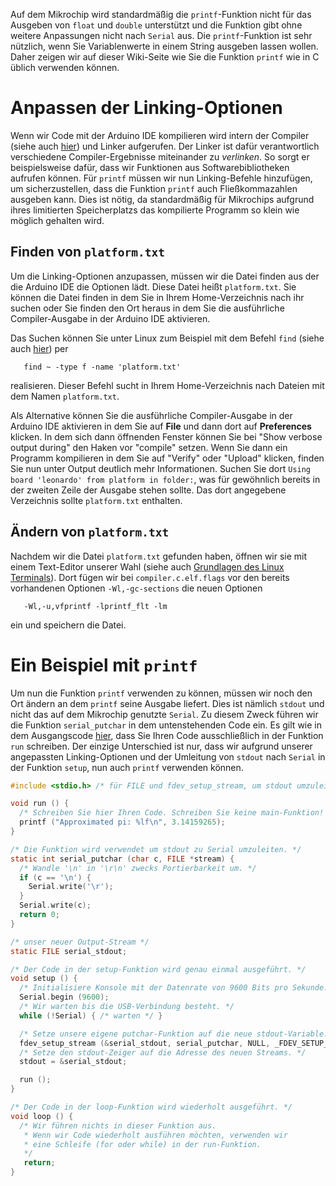 Auf dem Mikrochip wird standardmäßig die `printf`-Funktion nicht für das
Ausgeben von `float` und `double` unterstützt und die Funktion gibt ohne weitere
Anpassungen nicht nach `Serial` aus.
Die `printf`-Funktion ist sehr nützlich, wenn Sie Variablenwerte in einem String
ausgeben lassen wollen. Daher zeigen wir auf dieser Wiki-Seite wie Sie die
Funktion `printf` wie in C üblich verwenden können.

# Anpassen der Linking-Optionen

Wenn wir Code mit der Arduino IDE kompilieren wird intern der Compiler (siehe
auch [hier](Grundlagen-der-C-Programmierung)) und Linker aufgerufen. Der Linker
ist dafür verantwortlich verschiedene Compiler-Ergebnisse miteinander zu
*verlinken*. So sorgt er beispielsweise dafür, dass wir Funktionen aus
Softwarebibliotheken aufrufen können.
Für `printf` müssen wir nun Linking-Befehle hinzufügen, um sicherzustellen, dass
die Funktion `printf` auch Fließkommazahlen ausgeben kann.
Dies ist nötig, da standardmäßig für Mikrochips aufgrund ihres limitierten
Speicherplatzs das kompilierte Programm so klein wie möglich gehalten wird.

## Finden von `platform.txt`

Um die Linking-Optionen anzupassen, müssen wir die Datei finden aus der die
Arduino IDE die Optionen lädt. Diese Datei heißt `platform.txt`.
Sie können die Datei finden in dem Sie in Ihrem Home-Verzeichnis nach ihr suchen
oder Sie finden den Ort heraus in dem Sie die ausführliche Compiler-Ausgabe
in der Arduino IDE aktivieren.

Das Suchen können Sie unter Linux zum Beispiel mit dem Befehl `find` (siehe auch
[hier](Grundlagen-des-Linux-Terminals#erste-schritte)) per

       find ~ -type f -name 'platform.txt'

realisieren. Dieser Befehl sucht in Ihrem Home-Verzeichnis nach Dateien mit dem
Namen `platform.txt`.

Als Alternative können Sie die ausführliche Compiler-Ausgabe in der Arduino IDE
aktivieren in dem Sie auf **File** und dann dort auf **Preferences** klicken.
In dem sich dann öffnenden Fenster können Sie bei "Show verbose output during"
den Haken vor "compile" setzen. Wenn Sie dann ein Programm kompilieren in dem
Sie auf "Verify" oder "Upload" klicken, finden Sie nun unter Output deutlich
mehr Informationen. Suchen Sie dort
`Using board 'leonardo' from platform in folder:`, was für gewöhnlich bereits
in der zweiten Zeile der Ausgabe stehen sollte.
Das dort angegebene Verzeichnis sollte `platform.txt` enthalten.

## Ändern von `platform.txt`

Nachdem wir die Datei `platform.txt` gefunden haben, öffnen wir sie mit einem
Text-Editor unserer Wahl (siehe auch
[Grundlagen des Linux Terminals](Grundlagen-des-Linux-Terminals#erste-schritte)).
Dort fügen wir bei `compiler.c.elf.flags` vor den bereits vorhandenen Optionen
`-Wl,-gc-sections` die neuen Optionen

       -Wl,-u,vfprintf -lprintf_flt -lm

ein und speichern die Datei.

# Ein Beispiel mit `printf`

Um nun die Funktion `printf` verwenden zu können, müssen wir noch den Ort ändern
an dem `printf` seine Ausgabe liefert. Dies ist nämlich `stdout` und nicht
das auf dem Mikrochip genutzte `Serial`.
Zu diesem Zweck führen wir die Funktion `serial_putchar` in dem untenstehenden
Code ein. Es gilt wie in dem Ausgangscode
[hier](Einrichten-der-Mikrochips#beispiel-für-ausgangscode), dass Sie Ihren Code
ausschließlich in der Funktion `run` schreiben. Der einzige Unterschied ist nur,
dass wir aufgrund unserer angepassten Linking-Optionen und der Umleitung von
`stdout` nach `Serial` in der Funktion `setup`, nun auch `printf` verwenden
können.

```c
#include <stdio.h> /* für FILE und fdev_setup_stream, um stdout umzuleiten */

void run () {
  /* Schreiben Sie hier Ihren Code. Schreiben Sie keine main-Funktion! */
  printf ("Approximated pi: %lf\n", 3.14159265);
}

/* Die Funktion wird verwendet um stdout zu Serial umzuleiten. */
static int serial_putchar (char c, FILE *stream) {
  /* Wandle '\n' in '\r\n' zwecks Portierbarkeit um. */
  if (c == '\n') {
    Serial.write('\r');
  }
  Serial.write(c);
  return 0;
}

/* unser neuer Output-Stream */
static FILE serial_stdout;

/* Der Code in der setup-Funktion wird genau einmal ausgeführt. */
void setup () {
  /* Initialisiere Konsole mit der Datenrate von 9600 Bits pro Sekunde. */
  Serial.begin (9600);
  /* Wir warten bis die USB-Verbindung besteht. */
  while (!Serial) { /* warten */ }

  /* Setze unsere eigene putchar-Funktion auf die neue stdout-Variable. */
  fdev_setup_stream (&serial_stdout, serial_putchar, NULL, _FDEV_SETUP_WRITE);
  /* Setze den stdout-Zeiger auf die Adresse des neuen Streams. */
  stdout = &serial_stdout;

  run ();
}

/* Der Code in der loop-Funktion wird wiederholt ausgeführt. */
void loop () {
  /* Wir führen nichts in dieser Funktion aus.
   * Wenn wir Code wiederholt ausführen möchten, verwenden wir
   * eine Schleife (for oder while) in der run-Funktion.
   */
   return;
}
```
